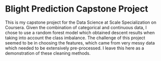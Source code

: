 # Blight Prediction Capstone Project

This is my capstone project for the Data Science at Scale Specialization on Coursera. Given the combination of categorical and continuous data, I chose to use a random forest model which obtained descent results when taking into account the class imbalance. The challenge of this project seemed to be in choosing the features, which came from very messy data which needed to be extensively pre-processed. I leave this here as a demonstration of these cleaning methods.
